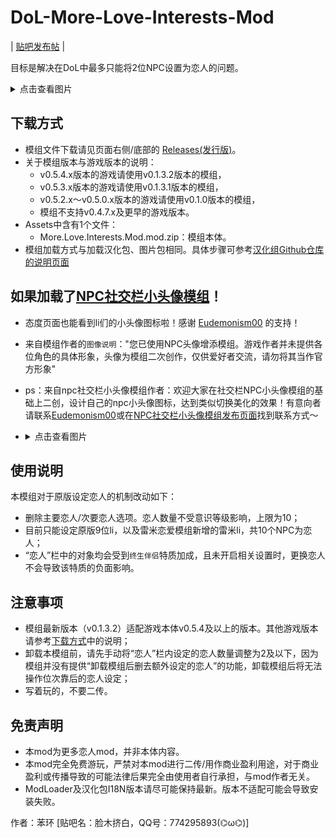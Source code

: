 # DoL-More-Love-Interests-Mod
| [贴吧发布帖](https://tieba.baidu.com/p/9155174979) |

目标是解决在DoL中最多只能将2位NPC设置为恋人的问题。
<details>
  <summary>点击查看图片</summary>

  ![模组截图](https://github.com/user-attachments/assets/252bcfa7-8b51-4e92-9d14-79ed952f85d9)

</details>

## 下载方式
- 模组文件下载请见页面右侧/底部的 [Releases(发行版)](https://github.com/Nephthelana/DoL-More-Love-Interests-Mod/releases)。
- 关于模组版本与游戏版本的说明：
  - v0.5.4.x版本的游戏请使用v0.1.3.2版本的模组，
  - v0.5.3.x版本的游戏请使用v0.1.3.1版本的模组，
  - v0.5.2.x～v0.5.0.x版本的游戏请使用v0.1.0版本的模组，
  - 模组不支持v0.4.7.x及更早的游戏版本。
- Assets中含有1个文件：
  - More.Love.Interests.Mod.mod.zip：模组本体。
- 模组加载方式与加载汉化包、图片包相同。具体步骤可参考[汉化组Github仓库的说明页面](https://github.com/Eltirosto/Degrees-of-Lewdity-Chinese-Localization?tab=readme-ov-file#%E5%8F%91%E5%B8%83%E4%B8%8B%E8%BD%BD%E7%89%88)
## 如果加载了[NPC社交栏小头像模组](https://tieba.baidu.com/p/8929352980)！
- 态度页面也能看到li们的小头像图标啦！感谢 [Eudemonism00](https://github.com/Eudemonism00) 的支持！
- 来自模组作者的`图像说明`："您已使用NPC头像增添模组。游戏作者并未提供各位角色的具体形象，头像为模组二次创作，仅供爱好者交流，请勿将其当作官方形象"
- ps：来自npc社交栏小头像模组作者：欢迎大家在社交栏NPC小头像模组的基础上二创，设计自己的npc小头像图标，达到类似切换美化的效果！有意向者请联系[Eudemonism00](https://github.com/Eudemonism00)或在[NPC社交栏小头像模组发布页面](https://github.com/Eudemonism00/DOL-NPC-Avatars-Mod)找到联系方式～
- <details>
  <summary>点击查看图片</summary>

  ![模组截图](https://github.com/user-attachments/assets/05814e60-d193-4d43-a37c-ea65f5495706)

</details>

## 使用说明
本模组对于原版设定恋人的机制改动如下：
- 删除主要恋人/次要恋人选项。恋人数量不受意识等级影响，上限为10；
- 目前只能设定原版9位li，以及雷米恋爱模组新增的雷米li，共10个NPC为恋人；
- “恋人”栏中的对象均会受到`终生伴侣`特质加成，且未开启相关设置时，更换恋人不会导致该特质的负面影响。
## 注意事项
- 模组最新版本（v0.1.3.2）适配游戏本体v0.5.4及以上的版本。其他游戏版本请参考[下载方式](#下载方式)中的说明；
- 卸载本模组前，请先手动将“恋人”栏内设定的恋人数量调整为2及以下，因为模组并没有提供“卸载模组后删去额外设定的恋人”的功能，卸载模组后将无法操作位次靠后的恋人设定；
- 写着玩的，不要二传。
## 免责声明
- 本mod为更多恋人mod，并非本体内容。
- 本mod完全免费游玩，严禁对本mod进行二传/用作商业盈利用途，对于商业盈利或传播导致的可能法律后果完全由使用者自行承担，与mod作者无关。
- ModLoader及汉化包I18N版本请尽可能保持最新。版本不适配可能会导致安装失败。

作者：苯环 [贴吧名：脸木挤白，QQ号：774295893(⌬ω⌬)]
